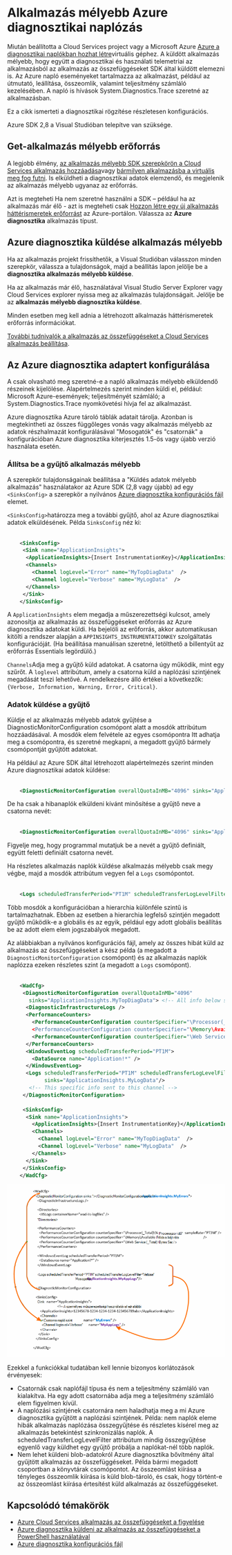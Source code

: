 <properties
    pageTitle="Alkalmazás mélyebb Azure diagnosztikai naplók küldése"
    description="Állítsa be az Azure Cloud Services diagnosztikai naplók, az alkalmazás az összefüggéseket portálra küldött részleteit."
    services="application-insights"
    documentationCenter=".net"
    authors="sbtron"
    manager="douge"/>

<tags
    ms.service="application-insights"
    ms.workload="tbd"
    ms.tgt_pltfrm="ibiza"
    ms.devlang="na"
    ms.topic="article"
    ms.date="11/17/2015"
    ms.author="awills"/>

# <a name="configure-azure-diagnostic-logging-to-application-insights"></a>Alkalmazás mélyebb Azure diagnosztikai naplózás

Miután beállította a Cloud Services project vagy a Microsoft Azure [Azure a diagnosztikai naplókban hozhat létre](../vs-azure-tools-diagnostics-for-cloud-services-and-virtual-machines.md)virtuális géphez. A küldött alkalmazás mélyebb, hogy együtt a diagnosztikai és használati telemetriai az alkalmazásból az alkalmazás az összefüggéseket SDK által küldött elemezni is. Az Azure napló eseményeket tartalmazza az alkalmazást, például az útmutató, leállítása, összeomlik, valamint teljesítmény számláló kezelésében. A napló is hívások System.Diagnostics.Trace szeretné az alkalmazásban.

Ez a cikk ismerteti a diagnosztikai rögzítése részletesen konfigurációs.

Azure SDK 2,8 a Visual Studióban telepítve van szüksége.

## <a name="get-an-application-insights-resource"></a>Get-alkalmazás mélyebb erőforrás

A legjobb élmény, [az alkalmazás mélyebb SDK szerepkörön a Cloud Services alkalmazás hozzáadása](app-insights-cloudservices.md)vagy [bármilyen alkalmazásba a virtuális meg fog futni](app-insights-overview.md). Is elküldheti a diagnosztikai adatok elemzendő, és megjelenik az alkalmazás mélyebb ugyanaz az erőforrás.

Azt is megteheti Ha nem szeretné használni a SDK – például ha az alkalmazás már élő - azt is megteheti csak [Hozzon létre egy új alkalmazás háttérismeretek erőforrást](app-insights-create-new-resource.md) az Azure-portálon. Válassza az **Azure diagnosztika** alkalmazás típust.


## <a name="send-azure-diagnostics-to-application-insights"></a>Azure diagnosztika küldése alkalmazás mélyebb

Ha az alkalmazás projekt frissíthetők, a Visual Studióban válasszon minden szerepkör, válassza a tulajdonságok, majd a beállítás lapon jelölje be a **diagnosztika alkalmazás mélyebb küldése**.

Ha az alkalmazás már élő, használatával Visual Studio Server Explorer vagy Cloud Services explorer nyissa meg az alkalmazás tulajdonságait. Jelölje be az **alkalmazás mélyebb diagnosztika küldése**.

Minden esetben meg kell adnia a létrehozott alkalmazás háttérismeretek erőforrás információkat.

[További tudnivalók a alkalmazás az összefüggéseket a Cloud Services alkalmazás beállítása](app-insights-cloudservices.md).

## <a name="configuring-the-azure-diagnostics-adapter"></a>Az Azure diagnosztika adaptert konfigurálása

A csak olvasható meg szeretné-e a napló alkalmazás mélyebb elküldendő részeinek kijelölése. Alapértelmezés szerint minden küldi el, például: Microsoft Azure-események; teljesítményét számláló; a System.Diagnostics.Trace nyomkövetési hívja fel az alkalmazást.

Azure diagnosztika Azure tároló táblák adatait tárolja. Azonban is megtekintheti az összes függőleges vonás vagy alkalmazás mélyebb az adatok részhalmazát konfigurálásával "Mosogatók" és "csatornák" a konfigurációban Azure diagnosztika kiterjesztés 1.5-ös vagy újabb verzió használata esetén.

### <a name="configure-application-insights-as-a-sink"></a>Állítsa be a gyűjtő alkalmazás mélyebb

A szerepkör tulajdonságainak beállítása a "Küldés adatok mélyebb alkalmazás" használatakor az Azure SDK (2,8 vagy újabb) ad egy `<SinksConfig>` a szerepkör a nyilvános [Azure diagnosztika konfigurációs fájl](https://msdn.microsoft.com/library/azure/dn782207.aspx) elemet.

`<SinksConfig>`határozza meg a további gyűjtő, ahol az Azure diagnosztikai adatok elküldésének.  Példa `SinksConfig` néz ki:

```xml

    <SinksConfig>
     <Sink name="ApplicationInsights">
      <ApplicationInsights>{Insert InstrumentationKey}</ApplicationInsights>
      <Channels>
        <Channel logLevel="Error" name="MyTopDiagData"  />
        <Channel logLevel="Verbose" name="MyLogData"  />
      </Channels>
     </Sink>
    </SinksConfig>

```

A `ApplicationInsights` elem megadja a műszerezettségi kulcsot, amely azonosítja az alkalmazás az összefüggéseket erőforrás az Azure diagnosztika adatokat küldi. Ha bejelöli az erőforrás, akkor automatikusan kitölti a rendszer alapján a `APPINSIGHTS_INSTRUMENTATIONKEY` szolgáltatás konfigurációját. (Ha beállítása manuálisan szeretné, letölthető a billentyűt az erőforrás Essentials legördülő.)

`Channels`Adja meg a gyűjtő küld adatokat. A csatorna úgy működik, mint egy szűrőt. A `loglevel` attribútum, amely a csatorna küld a naplózási szintjének megadását teszi lehetővé. A rendelkezésre álló értékei a következők: `{Verbose, Information, Warning, Error, Critical}`.

### <a name="send-data-to-the-sink"></a>Adatok küldése a gyűjtő

Küldje el az alkalmazás mélyebb adatok gyűjtése a DiagnosticMonitorConfiguration csomópont alatt a mosdók attribútum hozzáadásával. A mosdók elem felvétele az egyes csomópontra Itt adhatja meg a csomópontra, és szeretné megkapni, a megadott gyűjtő bármely csomópontját gyűjtött adatokat.

Ha például az Azure SDK által létrehozott alapértelmezés szerint minden Azure diagnosztikai adatok küldése:

```xml

    <DiagnosticMonitorConfiguration overallQuotaInMB="4096" sinks="ApplicationInsights">
```

De ha csak a hibanaplók elküldeni kívánt minősítése a gyűjtő neve a csatorna nevét:

```xml

    <DiagnosticMonitorConfiguration overallQuotaInMB="4096" sinks="ApplicationInsights.MyTopDiagdata">
```

Figyelje meg, hogy programmal mutatjuk be a nevét a gyűjtő definiált, együtt feletti definiált csatorna nevét.

Ha részletes alkalmazás naplók küldése alkalmazás mélyebb csak megy végbe, majd a mosdók attribútum vegyen fel a `Logs` csomópontot.

```xml

    <Logs scheduledTransferPeriod="PT1M" scheduledTransferLogLevelFilter="Verbose" sinks="ApplicationInsights.MyLogData"/>
```

Több mosdók a konfigurációban a hierarchia különféle szintű is tartalmazhatnak. Ebben az esetben a hierarchia legfelső szintjén megadott gyűjtő működik-e a globális és az egyik, például egy adott globális beállítás be az adott elem elem jogszabályok megadott.

Az alábbiakban a nyilvános konfigurációs fájl, amely az összes hibát küld az alkalmazás az összefüggéseket a kész példa (a megadott a `DiagnosticMonitorConfiguration` csomópont) és az alkalmazás naplók naplózza ezeken részletes szint (a megadott a `Logs` csomópont).

```xml

    <WadCfg>
     <DiagnosticMonitorConfiguration overallQuotaInMB="4096"
       sinks="ApplicationInsights.MyTopDiagData"> <!-- All info below sent to this channel -->
      <DiagnosticInfrastructureLogs />
      <PerformanceCounters>
        <PerformanceCounterConfiguration counterSpecifier="\Processor(_Total)\% Processor Time" sampleRate="PT3M" sinks="ApplicationInsights.MyLogData/>
        <PerformanceCounterConfiguration counterSpecifier="\Memory\Available MBytes" sampleRate="PT3M" />
        <PerformanceCounterConfiguration counterSpecifier="\Web Service(_Total)\Bytes Total/Sec" sampleRate="PT3M" />
      </PerformanceCounters>
      <WindowsEventLog scheduledTransferPeriod="PT1M">
        <DataSource name="Application!*" />
      </WindowsEventLog>
      <Logs scheduledTransferPeriod="PT1M" scheduledTransferLogLevelFilter="Verbose"
            sinks="ApplicationInsights.MyLogData"/>
       <!-- This specific info sent to this channel -->
     </DiagnosticMonitorConfiguration>

     <SinksConfig>
      <Sink name="ApplicationInsights">
        <ApplicationInsights>{Insert InstrumentationKey}</ApplicationInsights>
        <Channels>
          <Channel logLevel="Error" name="MyTopDiagData"  />
          <Channel logLevel="Verbose" name="MyLogData"  />
        </Channels>
      </Sink>
     </SinksConfig>
    </WadCfg>
```

![](./media/app-insights-azure-diagnostics/diagnostics-publicconfig.png)

Ezekkel a funkciókkal tudatában kell lennie bizonyos korlátozások érvényesek:

* Csatornák csak naplófájl típusa és nem a teljesítmény számláló van kialakítva. Ha egy adott csatornába adja meg a teljesítmény számláló elem figyelmen kívül.
* A naplózási szintjének csatornára nem haladhatja meg a mi Azure diagnosztika gyűjtött a naplózási szintjének. Példa: nem naplók eleme hibák alkalmazás naplózása összegyűjtése és részletes kísérel meg az alkalmazás betekintést szinkronizálás naplók. A scheduledTransferLogLevelFilter attribútum mindig összegyűjtése egyenlő vagy küldhet egy gyűjtő próbálja a naplókat-nél több naplók.
* Nem lehet küldeni blob-adatokról Azure diagnosztika bővítmény által gyűjtött alkalmazás az összefüggéseket. Példa bármi megadott csoportban a könyvtárak csomópontot. Az összeomlást kiírása a tényleges összeomlik kiírása is küld blob-tároló, és csak, hogy történt-e az összeomlást kiírása értesítést küld alkalmazás az összefüggéseket.

## <a name="related-topics"></a>Kapcsolódó témakörök

* [Azure Cloud Services alkalmazás az összefüggéseket a figyelése](app-insights-cloudservices.md)
* [Azure diagnosztika küldeni az alkalmazás az összefüggéseket a PowerShell használatával](app-insights-powershell-azure-diagnostics.md)
* [Azure diagnosztika konfigurációs fájl](https://msdn.microsoft.com/library/azure/dn782207.aspx)
